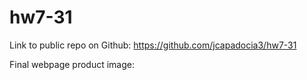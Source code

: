 # hw7-31

Link to public repo on Github:
https://github.com/jcapadocia3/hw7-31

Final webpage product image:



